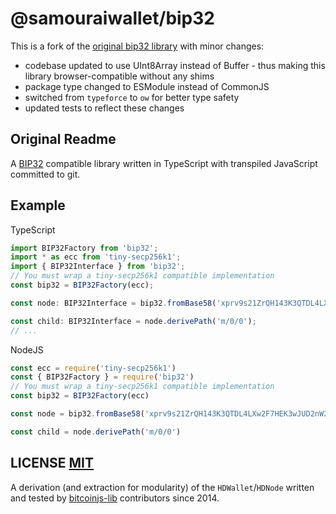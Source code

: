 # @samouraiwallet/bip32

This is a fork of the [original bip32 library](https://github.com/bitcoinjs/bip32) with minor changes:
- codebase updated to use UInt8Array instead of Buffer - thus making this library browser-compatible without any shims
- package type changed to ESModule instead of CommonJS
- switched from `typeforce` to `ow` for better type safety
- updated tests to reflect these changes

## Original Readme

A [BIP32](https://github.com/bitcoin/bips/blob/master/bip-0032.mediawiki) compatible library written in TypeScript with transpiled JavaScript committed to git.


## Example

TypeScript

``` typescript
import BIP32Factory from 'bip32';
import * as ecc from 'tiny-secp256k1';
import { BIP32Interface } from 'bip32';
// You must wrap a tiny-secp256k1 compatible implementation
const bip32 = BIP32Factory(ecc);

const node: BIP32Interface = bip32.fromBase58('xprv9s21ZrQH143K3QTDL4LXw2F7HEK3wJUD2nW2nRk4stbPy6cq3jPPqjiChkVvvNKmPGJxWUtg6LnF5kejMRNNU3TGtRBeJgk33yuGBxrMPHi');

const child: BIP32Interface = node.derivePath('m/0/0');
// ...
```

NodeJS

``` javascript
const ecc = require('tiny-secp256k1')
const { BIP32Factory } = require('bip32')
// You must wrap a tiny-secp256k1 compatible implementation
const bip32 = BIP32Factory(ecc)

const node = bip32.fromBase58('xprv9s21ZrQH143K3QTDL4LXw2F7HEK3wJUD2nW2nRk4stbPy6cq3jPPqjiChkVvvNKmPGJxWUtg6LnF5kejMRNNU3TGtRBeJgk33yuGBxrMPHi')

const child = node.derivePath('m/0/0')
```

## LICENSE [MIT](LICENSE)
A derivation (and extraction for modularity) of the `HDWallet`/`HDNode` written and tested by [bitcoinjs-lib](https://github.com/bitcoinjs/bitcoinjs-lib) contributors since 2014.
